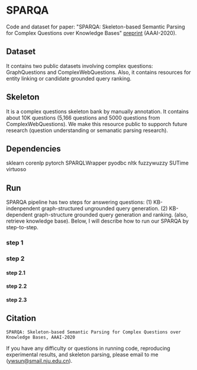 # SPARQA

Code and dataset for paper: "SPARQA: Skeleton-based Semantic Parsing for Complex Questions over Knowledge Bases" [preprint](https://arxiv.org/pdf/2003.13956.pdf) (AAAI-2020).

## Dataset
It contains two public datasets involving complex questions: GraphQuestions and ComplexWebQuestions.
Also, it contains resources for entity linking or candidate grounded query ranking.

## Skeleton
It is a complex questions skeleton bank by manually annotation. It contains about 10K questions (5,166 questions and 5000 questions from ComplexWebQuestions). We make this resource public to supporch future research (question understanding or semanatic parsing research).

## Dependencies

sklearn
corenlp
pytorch
SPARQLWrapper
pyodbc
nltk
fuzzywuzzy
SUTime
virtuoso

## Run
SPARQA pipeline has two steps for answering questions: (1) KB-indenpendent graph-structured ungrounded query generation. (2) KB-dependent graph-structure grounded query generation and ranking. (also, retrieve knowledge base). Below, I will describe how to run our SPARQA by step-to-step.

### step 1

### step 2

#### step 2.1

#### step 2.2

#### step 2.3


## Citation

    SPARQA: Skeleton-based Semantic Parsing for Complex Questions over Knowledge Bases, AAAI-2020

If you have any difficulty or questions in running code, reproducing experimental results, and skeleton parsing, please email to me (ywsun@smail.nju.edu.cn).

